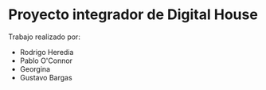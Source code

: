 # Proyecto integrador de Digital House

Trabajo realizado por:
<ul>
  <li>Rodrigo Heredia</li>
  <li>Pablo O'Connor</li>
  <li>Georgina</li>
  <li>Gustavo Bargas</li>
</ul>
